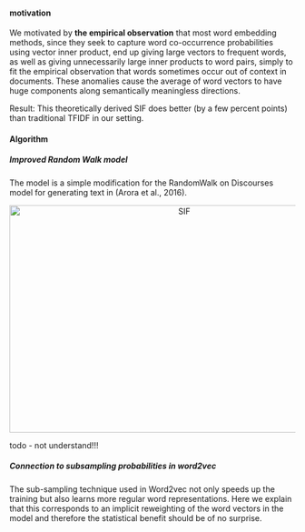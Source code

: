 #### motivation

We motivated by **the empirical observation** that most word embedding methods, since they seek to capture word co-occurrence probabilities using vector inner product, end up giving large vectors to frequent words, as well as giving unnecessarily large inner products to word pairs, simply to fit the empirical observation that words sometimes occur out of context in documents. These anomalies cause the average of word vectors to have huge components along semantically meaningless directions.



Result: This theoretically derived SIF does better (by a few percent points) than traditional TFIDF in our setting.

#### Algorithm

##### Improved Random Walk model

The model is a simple modification for the RandomWalk on Discourses model for generating text in (Arora et al., 2016).

<div align="center">
<img src="https://github.com/bifeng/nlp_paper_notes/raw/master/image/sif.png" width="600" height="400" alt="SIF"></img>
</div>



todo - not understand!!!





##### Connection to subsampling probabilities in word2vec

The sub-sampling technique used in Word2vec not only speeds up the training but also learns more regular word representations. Here we explain that this corresponds to an implicit reweighting of the word vectors in the model and therefore the statistical benefit should be of no surprise.













